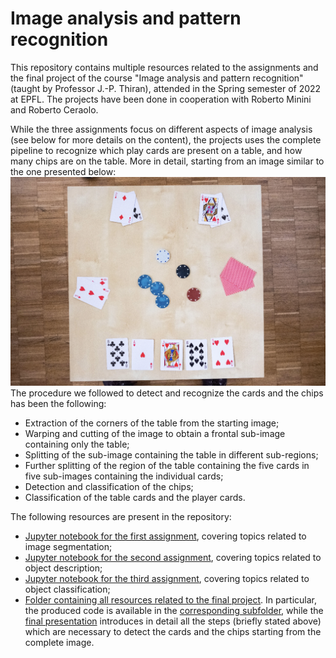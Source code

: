 # Image analysis and pattern recognition
This repository contains multiple resources related to the assignments and the final project of the course "Image analysis and pattern recognition" (taught by Professor J.-P. Thiran), attended in the Spring semester of 2022 at EPFL. The projects have been done in cooperation with Roberto Minini and Roberto Ceraolo.

While the three assignments focus on different aspects of image analysis (see below for more details on the content), the projects uses the complete pipeline to recognize which play cards are present on a table, and how many chips are on the table. More in detail, starting from an image similar to the one presented below:
![Initial image](/Images/IM_1.png)
The procedure we followed to detect and recognize the cards and the chips has been the following:
- Extraction of the corners of the table from the starting image;
- Warping and cutting of the image to obtain a frontal sub-image containing only the table;
- Splitting of the sub-image containing the table in different sub-regions;
- Further splitting of the region of the table containing the five cards in five sub-images containing the individual cards;
- Detection and classification of the chips;
- Classification of the table cards and the player cards.

The following resources are present in the repository:
- [Jupyter notebook for the first assignment](/lab_01_segmentation.ipynb), covering topics related to image segmentation;
- [Jupyter notebook for the second assignment](/lab_02_object_description.ipynb), covering topics related to object description;
- [Jupyter notebook for the third assignment](/lab_03_classification.ipynb), covering topics related to object classification;
- [Folder containing all resources related to the final project](/Final_Project/). In particular, the produced code is available in the [corresponding subfolder](/Final_Project/Code/), while the [final presentation](/Final_Project/Presentation.pdf) introduces in detail all the steps (briefly stated above) which are necessary to detect the cards and the chips starting from the complete image.